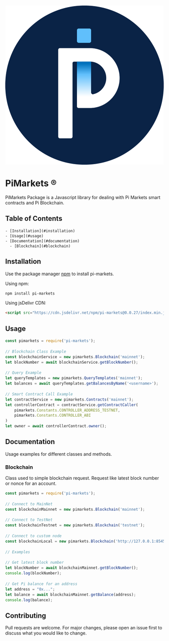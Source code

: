 ![PiMarkets Logo](logo-pi-circle.png)
# PiMarkets ®
PiMarkets Package is a Javascript library for dealing with Pi Markets smart contracts and Pi Blockchain.

## Table of Contents

    - [Installation](#installation)
    - [Usage](#usage)
    - [Documentation](#documentation)
      - [Blockchain](#blockchain)

## Installation

Use the package manager [npm](https://www.npmjs.com/) to install pi-markets.

Using npm:

```bash
npm install pi-markets
```

Using jsDelivr CDN:

```html
<script src="https://cdn.jsdelivr.net/npm/pi-markets@0.0.27/index.min.js"></script>
```

## Usage
```javascript
const pimarkets = require('pi-markets');

// Blockchain Class Example
const blockchainService = new pimarkets.Blockchain('mainnet');
let blockNumber = await blockchainService.getBlockNumber();

// Query Example
let queryTemplates = new pimarkets.QueryTemplates('mainnet');
let balances = await queryTemplates.getBalancesByName('<username>');

// Smart Contract Call Example
let contractService = new pimarkets.Contracts('mainnet');
let controllerContract = contractService.getContractCaller(
    pimarkets.Constants.CONTROLLER_ADDRESS_TESTNET,
    pimarkets.Constants.CONTROLLER_ABI
)
let owner = await controllerContract.owner();

```


## Documentation

Usage examples for different classes and methods.

### Blockchain

Class used to simple blockchain request. Request like latest block number or nonce for an account.

```javascript
const pimarkets = require('pi-markets');

// Connect to MainNet
const blockchainMainnet = new pimarkets.Blockchain('mainnet');

// Connect to TestNet
const blockchainTestnet = new pimarkets.Blockchain('testnet');

// Connect to custom node
const blockchainLocal = new pimarkets.Blockchain('http://127.0.0.1:8545');

// Examples

// Get latest block number
let blockNumber = await blockchainMainnet.getBlockNumber();
console.log(blockNumber);

// Get Pi balance for an address
let address = "0x...";
let balance = await blockchainMainnet.getBalance(address);
console.log(balance);

```

## Contributing
Pull requests are welcome. For major changes, please open an issue first to discuss what you would like to change.